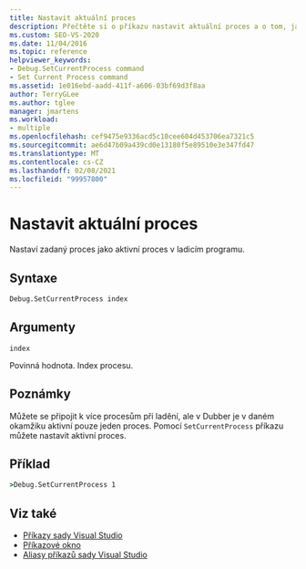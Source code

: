 ```yaml
---
title: Nastavit aktuální proces
description: Přečtěte si o příkazu nastavit aktuální proces a o tom, jak nastaví zadaný proces jako aktivní proces v ladicím programu.
ms.custom: SEO-VS-2020
ms.date: 11/04/2016
ms.topic: reference
helpviewer_keywords:
- Debug.SetCurrentProcess command
- Set Current Process command
ms.assetid: 1e016ebd-aadd-411f-a606-03bf69d3f8aa
author: TerryGLee
ms.author: tglee
manager: jmartens
ms.workload:
- multiple
ms.openlocfilehash: cef9475e9336acd5c10cee604d453706ea7321c5
ms.sourcegitcommit: ae6d47b09a439cd0e13180f5e89510e3e347fd47
ms.translationtype: MT
ms.contentlocale: cs-CZ
ms.lasthandoff: 02/08/2021
ms.locfileid: "99957800"
---
```

# <a name="set-current-process"></a>Nastavit aktuální proces
Nastaví zadaný proces jako aktivní proces v ladicím programu.

## <a name="syntax"></a>Syntaxe

```cmd
Debug.SetCurrentProcess index
```

## <a name="arguments"></a>Argumenty
`index`

Povinná hodnota. Index procesu.

## <a name="remarks"></a>Poznámky
Můžete se připojit k více procesům při ladění, ale v Dubber je v daném okamžiku aktivní pouze jeden proces. Pomocí `SetCurrentProcess` příkazu můžete nastavit aktivní proces.

## <a name="example"></a>Příklad

```cmd
>Debug.SetCurrentProcess 1
```

## <a name="see-also"></a>Viz také

- [Příkazy sady Visual Studio](../../ide/reference/visual-studio-commands.md)
- [Příkazové okno](../../ide/reference/command-window.md)
- [Aliasy příkazů sady Visual Studio](../../ide/reference/visual-studio-command-aliases.md)
